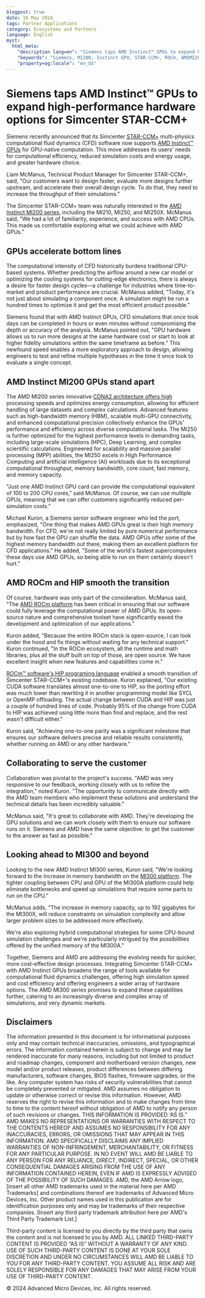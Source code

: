 ```yaml
---
blogpost: true
date: 16 May 2024
tags: Partner Applications
category: Ecosystems and Partners
language: English
myst:
  html_meta:
    "description lang=en": "Siemens taps AMD Instinct™ GPUs to expand high-performance hardware options for Simcenter STAR-CCM+"
    "keywords": "Siemens, MI200, Instinct GPU, STAR-CCM+, ROCm, AMDMI200, MI250, HPC, AI, High Performance Computing, Deep Learning, (Computational Fluid Dynamics) CFD"
    "property=og:locale": "en_US"
---
```


# Siemens taps AMD Instinct™ GPUs to expand high-performance hardware options for Simcenter STAR-CCM+

Siemens recently announced that its Simcenter [STAR-CCM+](https://plm.sw.siemens.com/en-US/simcenter/fluids-thermal-simulation/star-ccm/) multi-physics computational fluid dynamics (CFD) software now supports [AMD Instinct™ GPUs](https://www.amd.com/en/products/accelerators/instinct.html) for GPU-native computation. This move addresses its users' needs for computational efficiency, reduced simulation costs and energy usage, and greater hardware choice.

Liam McManus, Technical Product Manager for Simcenter STAR-CCM+, said, "Our customers want to design faster, evaluate more designs further upstream, and accelerate their overall design cycle. To do that, they need to increase the throughput of their simulations."

The Simcenter STAR-CCM+ team was naturally interested in the [AMD Instinct MI200 series](https://www.amd.com/en/products/accelerators/instinct/mi200.html), including the MI210, MI250, and MI250X. McManus said, "We had a lot of familiarity, experience, and success with AMD CPUs. This made us comfortable exploring what we could achieve with AMD GPUs."

## GPUs accelerate bottom lines

The computational intensity of CFD historically burdens traditional CPU-based systems. Whether predicting the airflow around a new car model or optimizing the cooling systems for cutting-edge electronics, there is always a desire for faster design cycles—a challenge for industries where time-to-market and product performance are crucial. McManus added, "Today, it's not just about simulating a component once. A simulation might be run a hundred times to optimize it and get the most efficient product possible."

Siemens found that with AMD Instinct GPUs, CFD simulations that once took days can be completed in hours or even minutes without compromising the depth or accuracy of the analysis. McManus pointed out, "GPU hardware allows us to run more designs at the same hardware cost or start to look at higher fidelity simulations within the same timeframe as before." This newfound speed enables a more exploratory approach to design, allowing engineers to test and refine multiple hypotheses in the time it once took to evaluate a single concept.

## AMD Instinct MI200 GPUs stand apart

The AMD MI200 series innovative [CDNA2 architecture offers high](https://www.amd.com/en/technologies/cdna.html) processing speeds and optimizes energy consumption, allowing for efficient handling of large datasets and complex calculations. Advanced features such as high-bandwidth memory (HBM), scalable multi-GPU connectivity, and enhanced computational precision collectively enhance the GPUs' performance and efficiency across diverse computational tasks. The MI250 is further optimized for the highest performance levels in demanding tasks, including large-scale simulations (HPC), Deep Learning, and complex scientific calculations. Engineered for scalability and massive parallel processing (MPP) abilities, the MI250 excels in High Performance Computing and artificial intelligence (AI) workloads due to its   exceptional computational throughput, memory bandwidth, core count, fast memory, and memory capacity.

"Just one AMD Instinct GPU card can provide the computational equivalent of 100 to 200 CPU cores," said McManus. Of course, we can use multiple GPUs, meaning that we can offer customers significantly reduced per-simulation costs."

Michael Kuron, a Siemens senior software engineer who led the port, emphasized, "One thing that makes AMD GPUs great is their high memory bandwidth. For CFD, we're not really limited by pure numerical performance but by how fast the GPU can shuffle the data. AMD GPUs offer some of the highest memory bandwidth out there, making them an excellent platform for CFD applications." He added, "Some of the world's fastest supercomputers these days use AMD GPUs, so being able to run on them certainly doesn't hurt."

## AMD ROCm and HIP smooth the transition

Of course, hardware was only part of the consideration. McManus said, "The [AMD ROCm platform](https://www.amd.com/en/products/software/rocm.html) has been critical in ensuring that our software could fully leverage the computational power of AMD GPUs. Its open-source nature and comprehensive toolset have significantly eased the development and optimization of our applications."

Kuron added, "Because the entire ROCm stack is open-source, I can look under the hood and fix things without waiting for any technical support." Kuron continued, "In the ROCm ecosystem, all the runtime and math libraries, plus all the stuff built on top of those, are open source. We have excellent insight when new features and capabilities come in."

[ROCm™ software's HIP programing language](https://rocm.docs.amd.com/projects/HIP/en/latest/) enabled a smooth transition of Simcenter STAR-CCM+'s existing codebase. Kuron explained, "Our existing CUDA software translates almost one-to-one to HIP, so the porting effort was much lower than rewriting it in another programming model like SYCL or OpenMP offloading. The actual change between CUDA and HIP was just a couple of hundred lines of code. Probably 95% of the change from CUDA to HIP was achieved using little more than find and replace, and the rest wasn't difficult either."

Kuron said, "Achieving one-to-one parity was a significant milestone that ensures our software delivers precise and reliable results consistently, whether running on AMD or any other hardware."

## Collaborating to serve the customer

Collaboration was pivotal to the project's success. "AMD was very responsive to our feedback, working closely with us to refine the integration," noted Kuron. "The opportunity to communicate directly with the AMD team members who implement these solutions and understand the technical details has been incredibly valuable."

McManus said, "It's great to collaborate with AMD. They're developing the GPU solutions and we can work closely with them to ensure our software runs on it. Siemens and AMD have the same objective: to get the customer to the answer as fast as possible."

## Looking ahead to MI300 and beyond

Looking to the  new AMD Instinct MI300 series, Kuron said, "We're looking forward to the increase in memory bandwidth on the [MI300 platform](https://www.amd.com/en/products/accelerators/instinct/mi300.html). The tighter coupling between CPU and GPU of the MI300A platform could help eliminate bottlenecks and speed up simulations that require some parts to run on the CPU."

McManus adds, "The increase in memory capacity, up to 192 gigabytes for the MI300X, will reduce constraints on simulation complexity and allow larger problem sizes to be addressed more effectively.

We're also exploring hybrid computational strategies for some CPU-bound simulation challenges and we're particularly intrigued by the possibilities offered by the unified memory of the MI300A."

Together, Siemens and AMD are addressing the evolving needs for quicker, more cost-effective design processes. Integrating Simcenter STAR-CCM+ with AMD Instinct GPUs broadens the range of tools available for computational fluid dynamics challenges, offering high simulation speed and cost efficiency and offering engineers a wider array of hardware options. The AMD MI300 series promises to expand these capabilities further, catering to an increasingly diverse and complex array of simulations, and very dynamic markets.

## Disclaimers

The information presented in this document is for informational purposes only and may contain technical
inaccuracies, omissions, and typographical errors. The information contained herein is subject to change
and may be rendered inaccurate for many reasons, including but not limited to product and roadmap
changes, component and motherboard version changes, new model and/or product releases, product
differences between differing manufacturers, software changes, BIOS flashes, firmware upgrades, or the
like. Any computer system has risks of security vulnerabilities that cannot be completely prevented or
mitigated. AMD assumes no obligation to update or otherwise correct or revise this information.
However, AMD reserves the right to revise this information and to make changes from time to time to
the content hereof without obligation of AMD to notify any person of such revisions or changes.
THIS INFORMATION IS PROVIDED ‘AS IS.” AMD MAKES NO REPRESENTATIONS OR WARRANTIES WITH
RESPECT TO THE CONTENTS HEREOF AND ASSUMES NO RESPONSIBILITY FOR ANY INACCURACIES,
ERRORS, OR OMISSIONS THAT MAY APPEAR IN THIS INFORMATION. AMD SPECIFICALLY DISCLAIMS ANY
IMPLIED WARRANTIES OF NON-INFRINGEMENT, MERCHANTABILITY, OR FITNESS FOR ANY PARTICULAR
PURPOSE. IN NO EVENT WILL AMD BE LIABLE TO ANY PERSON FOR ANY RELIANCE, DIRECT, INDIRECT,
SPECIAL, OR OTHER CONSEQUENTIAL DAMAGES ARISING FROM THE USE OF ANY INFORMATION
CONTAINED HEREIN, EVEN IF AMD IS EXPRESSLY ADVISED OF THE POSSIBILITY OF SUCH DAMAGES.
AMD, the AMD Arrow logo, [insert all other AMD trademarks used in the material here per AMD
Trademarks] and combinations thereof are trademarks of Advanced Micro Devices, Inc. Other product
names used in this publication are for identification purposes only and may be trademarks of their
respective companies. [Insert any third party trademark attribution here per AMD's Third Party
Trademark List.]

Third-party content is licensed to you directly by the third party that owns the content and is not licensed to you by AMD.
ALL LINKED THIRD-PARTY CONTENT IS PROVIDED “AS IS” WITHOUT A WARRANTY OF ANY KIND. USE OF SUCH THIRD-PARTY CONTENT IS
DONE AT YOUR SOLE DISCRETION AND UNDER NO CIRCUMSTANCES WILL AMD BE LIABLE TO YOU FOR
ANY THIRD-PARTY CONTENT. YOU ASSUME ALL RISK AND ARE SOLELY RESPONSIBLE FOR ANY
DAMAGES THAT MAY ARISE FROM YOUR USE OF THIRD-PARTY CONTENT.

© 2024 Advanced Micro Devices, Inc. All rights reserved.
